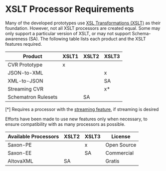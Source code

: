 # XSLT Processor Requirements

Many of the developed prototypes use [XSL Transformations (XSLT)](https://www.w3.org/TR/xslt-30/) as their foundation. However, not all XSLT processors are created equal. Some may only support a particular version of XSLT, or may not support Schema-awareness (SA). The following table lists each product and the XSLT features required.

| Product             | XSLT1 | XSLT2 | XSLT3 |
|---------------------|-------|-------|-------|
| CVR Prototype       | x     |       |       |
| JSON-to-XML         |       |       | x     |
| XML-to-JSON         |       |       | SA    |
| Streaming CVR       |       |       | x*    |
| Schematron Rulesets |       | SA    |       |

[*] Requires a processor with the [streaming feature](https://www.w3.org/TR/xslt-30/#streaming-feature), if streaming is desired

Efforts have been made to use new features only when necessary, to ensure compatibility with as many processors as possible.

| Available Processors | XSLT2 | XSLT3 | License     |
|----------------------|-------|-------|-------------|
| Saxon-PE             |       | x     | Open Source |
| Saxon-EE             |       | SA    | Commercial  |
| AltovaXML            | SA    |       | Gratis      |
